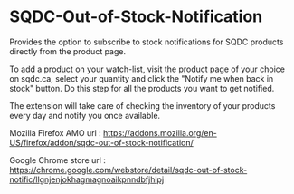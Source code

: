 # SQDC-Out-of-Stock-Notification
Provides the option to subscribe to stock notifications for SQDC products directly from the product page.

To add a product on your watch-list, visit the product page of your choice on sqdc.ca, select your quantity and click the "Notify me when back in stock" button. Do this step for all the products you want to get notified. 

The extension will take care of checking the inventory of your products every day and notify you once available.


Mozilla Firefox AMO url : https://addons.mozilla.org/en-US/firefox/addon/sqdc-out-of-stock-notification/

Google Chrome store url : https://chrome.google.com/webstore/detail/sqdc-out-of-stock-notific/llgnjenjokhagmagnoaikpnndbfjhlpj
